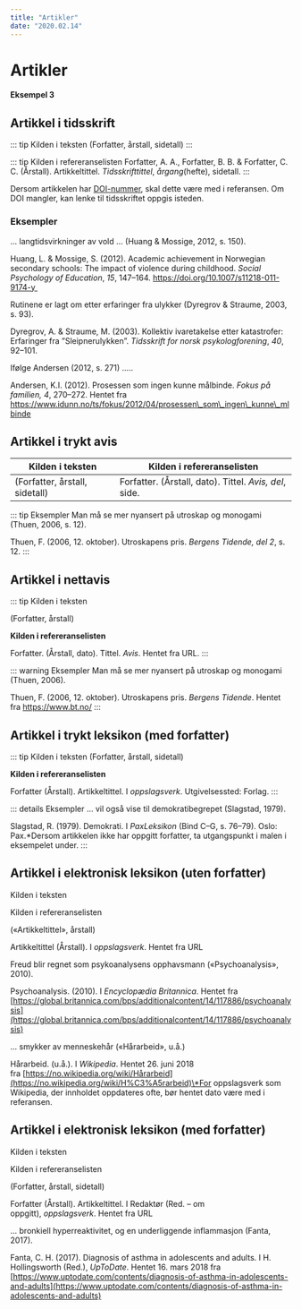 ```yaml
---
title: "Artikler"
date: "2020.02.14"
---
```


# Artikler 

**Eksempel 3**

## Artikkel i tidsskrift

::: tip Kilden i teksten
(Forfatter, årstall, sidetall)
:::

::: tip Kilden i refereranselisten
Forfatter, A. A., Forfatter, B. B. & Forfatter, C. C. (Årstall). Artikkeltittel. _Tidsskrifttittel_, _årgang_(hefte), sidetall.
:::

Dersom artikkelen har [DOI-nummer](/kildebruk-og-referanser/kildevurdering/kvalitative-vurderinger/nettadresser-url/#DOI), skal dette være med i referansen. Om DOI mangler, kan lenke til tidsskriftet oppgis isteden.

### Eksempler 

... langtidsvirkninger av vold … (Huang & Mossige, 2012, s. 150).

Huang, L. & Mossige, S. (2012). Academic achievement in Norwegian secondary schools: The impact of violence during childhood. _Social Psychology of Education_, _15_, 147–164. https://doi.org/10.1007/s11218-011-9174-y 

Rutinene er lagt om etter erfaringer fra ulykker (Dyregrov & Straume, 2003, s. 93).

Dyregrov, A. & Straume, M. (2003). Kollektiv ivaretakelse etter katastrofer: Erfaringer fra ”Sleipnerulykken”. _Tidsskrift for norsk psykologforening_, _40_, 92–101.

Ifølge Andersen (2012, s. 271) .....

Andersen, K.I. (2012). Prosessen som ingen kunne målbinde. _Fokus på familien, 4_, 270–272. Hentet fra https://www.idunn.no/ts/fokus/2012/04/prosessen\_som\_ingen\_kunne\_mlbinde

## Artikkel i trykt avis

|Kilden i teksten|Kilden i refereranselisten|
|----------------|--------------------------|
|(Forfatter, årstall, sidetall)|Forfatter. (Årstall, dato). Tittel. _Avis, del_, side.|

::: tip Eksempler
Man må se mer nyansert på utroskap og monogami (Thuen, 2006, s. 12).

Thuen, F. (2006, 12. oktober). Utroskapens pris. _Bergens Tidende, del 2_, s. 12.
:::

## Artikkel i nettavis

::: tip Kilden i teksten

(Forfatter, årstall)

**Kilden i refereranselisten**

Forfatter. (Årstall, dato). Tittel. _Avis_. Hentet fra URL.
:::

::: warning Eksempler
Man må se mer nyansert på utroskap og monogami (Thuen, 2006).

Thuen, F. (2006, 12. oktober). Utroskapens pris. _Bergens Tidende_. Hentet fra https://www.bt.no/
:::

## Artikkel i trykt leksikon (med forfatter)

::: tip Kilden i teksten
(Forfatter, årstall, sidetall)

**Kilden i refereranselisten**

Forfatter (Årstall). Artikkeltittel. I _oppslagsverk_. Utgivelsessted: Forlag.
:::

::: details Eksempler
... vil også vise til demokratibegrepet (Slagstad, 1979).

Slagstad, R. (1979). Demokrati. I _PaxLeksikon_ (Bind C–G, s. 76–79). Oslo: Pax.\*Dersom artikkelen ikke har oppgitt forfatter, ta utgangspunkt i malen i eksempelet under.
:::

## Artikkel i elektronisk leksikon (uten forfatter)

Kilden i teksten

Kilden i refereranselisten

(«Artikkeltittel», årstall)

Artikkeltittel (Årstall). I _oppslagsverk_. Hentet fra URL

Freud blir regnet som psykoanalysens opphavsmann («Psychoanalysis», 2010).

Psychoanalysis. (2010). I _Encyclopædia Britannica_. Hentet fra [https://global.britannica.com/bps/additionalcontent/14/117886/psychoanalysis](https://global.britannica.com/bps/additionalcontent/14/117886/psychoanalysis)

... smykker av menneskehår («Hårarbeid», u.å.)

Hårarbeid. (u.å.). I _Wikipedia_. Hentet 26. juni 2018 fra [https://no.wikipedia.org/wiki/Hårarbeid](https://no.wikipedia.org/wiki/H%C3%A5rarbeid)\*For oppslagsverk som Wikipedia, der innholdet oppdateres ofte, bør hentet dato være med i referansen.

## Artikkel i elektronisk leksikon (med forfatter)

Kilden i teksten

Kilden i refereranselisten

(Forfatter, årstall, sidetall)

Forfatter (Årstall). Artikkeltittel. I Redaktør (Red. – om oppgitt), _oppslagsverk_. Hentet fra URL

... bronkiell hyperreaktivitet, og en underliggende inflammasjon (Fanta, 2017).

Fanta, C. H. (2017). Diagnosis of asthma in adolescents and adults. I H. Hollingsworth (Red.), _UpToDate_. Hentet 16. mars 2018 fra [https://www.uptodate.com/contents/diagnosis-of-asthma-in-adolescents-and-adults](https://www.uptodate.com/contents/diagnosis-of-asthma-in-adolescents-and-adults)
